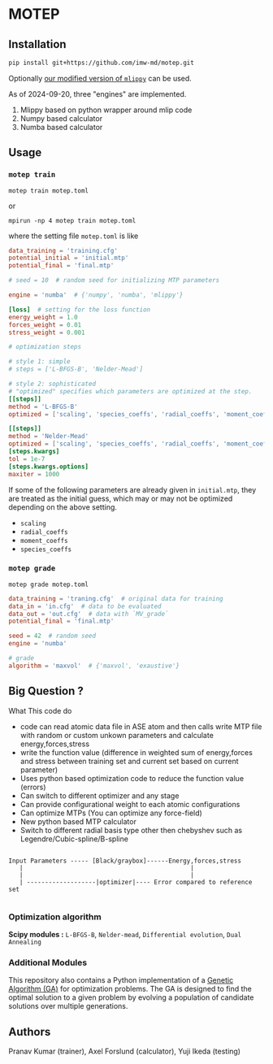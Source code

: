 # MOTEP

## Installation

```bash
pip install git+https://github.com/imw-md/motep.git
```

Optionally [our modified version of `mlippy`](https://gitlab.com/yuzie007/mlip-2/-/tree/mlippy) can be used.

As of 2024-09-20, three "engines" are implemented.

1. Mlippy based on python wrapper around mlip code
2. Numpy based calculator
3. Numba based calculator

## Usage

### `motep train`

```
motep train motep.toml
```

or

```
mpirun -np 4 motep train motep.toml
```

where the setting file `motep.toml` is like

```toml
data_training = 'training.cfg'
potential_initial = 'initial.mtp'
potential_final = 'final.mtp'

# seed = 10  # random seed for initializing MTP parameters

engine = 'numba'  # {'numpy', 'numba', 'mlippy'}

[loss]  # setting for the loss function
energy_weight = 1.0
forces_weight = 0.01
stress_weight = 0.001

# optimization steps

# style 1: simple
# steps = ['L-BFGS-B', 'Nelder-Mead']

# style 2: sophisticated
# "optimized" specifies which parameters are optimized at the step.
[[steps]]
method = 'L-BFGS-B'
optimized = ['scaling', 'species_coeffs', 'radial_coeffs', 'moment_coeffs']

[[steps]]
method = 'Nelder-Mead'
optimized = ['scaling', 'species_coeffs', 'radial_coeffs', 'moment_coeffs']
[steps.kwargs]
tol = 1e-7
[steps.kwargs.options]
maxiter = 1000
```

If some of the following parameters are already given in `initial.mtp`,
they are treated as the initial guess, which may or may not be optimized
depending on the above setting.

- `scaling`
- `radial_coeffs`
- `moment_coeffs`
- `species_coeffs`

### `motep grade`

```
motep grade motep.toml
```

```toml
data_training = 'traning.cfg'  # original data for training
data_in = 'in.cfg'  # data to be evaluated
data_out = 'out.cfg'  # data with `MV_grade`
potential_final = 'final.mtp'

seed = 42  # random seed
engine = 'numba'

# grade
algorithm = 'maxvol'  # {'maxvol', 'exaustive'}
```

## Big Question ?
What This code do

- code can read atomic data file in ASE atom and then calls write MTP file with random or custom unkown parameters and calculate energy,forces,stress
- write the function value (difference in weighted sum of energy,forces and stress between training set and current set based on current parameter)
- Uses python based optimization code to reduce the function value (errors)
- Can switch to different optimizer and any stage
- Can provide configurational weight to each atomic configurations
- Can optimize MTPs (You can optimize any force-field)
- New python based MTP calculator
- Switch to different radial basis type other then chebyshev such as Legendre/Cubic-spline/B-spline

````

Input Parameters ----- [Black/graybox]------Energy,forces,stress
   |                                              |
   |                                              |
   | -------------------|optimizer|---- Error compared to reference set


````

### Optimization algorithm

**Scipy modules :** ```L-BFGS-B```, ```Nelder-mead```, ```Differential evolution```, ```Dual Annealing```

### Additional Modules

This repository also contains a Python implementation of a [Genetic Algorithm (GA)](docs/ga.md) for optimization problems. The GA is designed to find the optimal solution to a given problem by evolving a population of candidate solutions over multiple generations.

## Authors

Pranav Kumar (trainer), Axel Forslund (calculator), Yuji Ikeda (testing)
